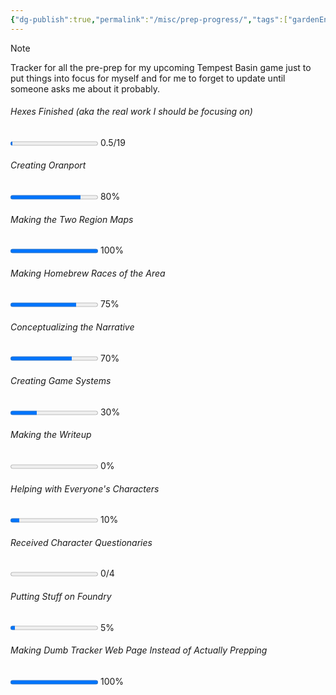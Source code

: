 ```yaml
---
{"dg-publish":true,"permalink":"/misc/prep-progress/","tags":["gardenEntry"]}
---
```


> [!NOTE] 
> Tracker for all the pre-prep for my upcoming Tempest Basin game just to put things into focus for myself and for me to forget to update until someone asks me about it probably.

###### Hexes Finished (aka the real work I should be focusing on)
<progress max=19 value=.5> </progress> 0.5/19

###### Creating Oranport
<progress max=100 value=80> </progress> 80%

###### Making the Two Region Maps
<progress max=100 value=100> </progress> 100%

###### Making Homebrew Races of the Area
<progress max=100 value=75> </progress> 75%

###### Conceptualizing the Narrative
<progress max=100 value=70> </progress> 70%

###### Creating Game Systems
<progress max=100 value=30> </progress> 30%

###### Making the Writeup
<progress max=100 value=0> </progress> 0%

###### Helping with Everyone's Characters
<progress max=100 value=10> </progress> 10%

###### Received Character Questionaries 
<progress max=4 value=0> </progress> 0/4

###### Putting Stuff on Foundry
<progress max=100 value=5> </progress> 5%

###### Making Dumb Tracker Web Page Instead of Actually Prepping
<progress max=100 value=100> </progress> 100%